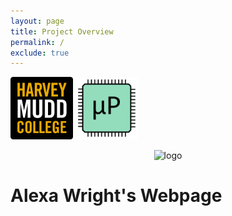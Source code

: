 ```yaml
---
layout: page
title: Project Overview
permalink: /
exclude: true
---
```


<div style="text-align: left">
  <img src="./assets/img/hmc_logo.png" alt="logo" width="100" />
  <img src="./assets/img/Logo.png" alt="logo" width="100" />
</div>

<n></n>
<div style="text-align: center">
  <img src="./assets/img/scope.jpg" alt="logo" width="800" />
</div>
<n></n>

# Alexa Wright's Webpage

